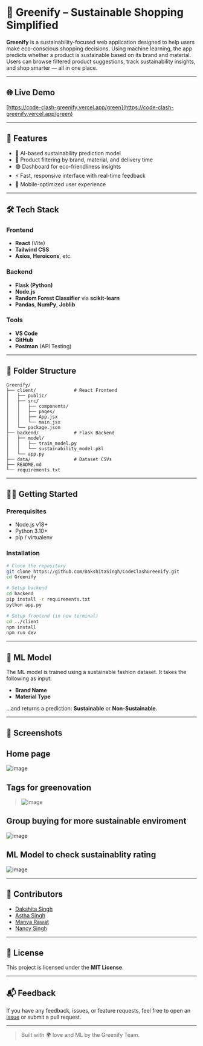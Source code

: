 # 🌿 Greenify – Sustainable Shopping Simplified

**Greenify** is a sustainability-focused web application designed to help users make eco-conscious shopping decisions. Using machine learning, the app predicts whether a product is sustainable based on its brand and material. Users can browse filtered product suggestions, track sustainability insights, and shop smarter — all in one place.

---

## 🌐 Live Demo

[https://code-clash-greenify.vercel.app/green](https://code-clash-greenify.vercel.app/green)

---

## 🚀 Features

* 🧠 AI-based sustainability prediction model
* 🛒 Product filtering by brand, material, and delivery time
* 🟢 Dashboard for eco-friendliness insights
* ⚡ Fast, responsive interface with real-time feedback
* 📱 Mobile-optimized user experience

---

## 🛠 Tech Stack

### Frontend

* **React** (Vite)
* **Tailwind CSS**
* **Axios**, **Heroicons**, etc.

### Backend

* **Flask (Python)**
* **Node.js**
* **Random Forest Classifier** via **scikit-learn**
* **Pandas**, **NumPy**, **Joblib**

### Tools

* **VS Code**
* **GitHub**
* **Postman** (API Testing)

---

## 📆 Folder Structure

```
Greenify/
├── client/              # React Frontend
│   ├── public/
│   ├── src/
│   │   ├── components/
│   │   ├── pages/
│   │   ├── App.jsx
│   │   └── main.jsx
│   └── package.json
├── backend/             # Flask Backend
│   ├── model/
│   │   ├── train_model.py
│   │   └── sustainability_model.pkl
│   └── app.py
├── data/                # Dataset CSVs
├── README.md
└── requirements.txt
```

---

## 🧑‍💻 Getting Started

### Prerequisites

* Node.js v18+
* Python 3.10+
* pip / virtualenv

### Installation

```bash
# Clone the repository
git clone https://github.com/DakshitaSingh/CodeClashGreenify.git
cd Greenify

# Setup backend
cd backend
pip install -r requirements.txt
python app.py

# Setup frontend (in new terminal)
cd ../client
npm install
npm run dev
```

---

## 🧠 ML Model

The ML model is trained using a sustainable fashion dataset.
It takes the following as input:

* **Brand Name**
* **Material Type**

...and returns a prediction: **Sustainable** or **Non-Sustainable**.

---

## 📸 Screenshots
##   Home page
![image](https://github.com/user-attachments/assets/23e73f78-7086-40cf-83ee-86dcf6c27c94)
##   Tags for greenovation
>![image](https://github.com/user-attachments/assets/cc192769-5752-4cbc-a75d-cb9f00eb7804)
## Group buying for more sustainable enviroment
![image](https://github.com/user-attachments/assets/c9708df2-e15e-496f-a593-ab6be4f81ca9)
## ML Model to check sustainablity rating
![image](https://github.com/user-attachments/assets/99292103-91ed-4629-ad8c-6df4403f78ab)

---

## 🤝 Contributors

* [Dakshita Singh](https://github.com/DakshitaSingh)
* [Astha Singh](https://github.com/asthas0108)
* [Manya Rawat](https://github.com/manya014)
* [Nancy Singh](https://github.com/NancySingh2004)

---

## 📄 License

This project is licensed under the **MIT License**.

---

## 📬 Feedback

If you have any feedback, issues, or feature requests, feel free to open an [issue](https://github.com/DakshitaSingh/CodeClashGreenify/issues) or submit a pull request.

---

> Built with 🌍 love and ML by the Greenify Team.
